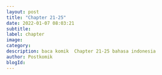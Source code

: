 ```yaml
---
layout: post 
title: "Chapter 21-25"
date: 2022-01-07 08:03:21
subtitle: 
label: chapter
image: 
category: 
description: baca komik  Chapter 21-25 bahasa indonesia 
author: Postkomik
blogId: 
---
```


